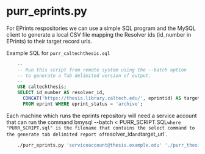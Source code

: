 
# purr_eprints.py

For EPrints respositories we can use a simple SQL program
and the MySQL client to generate a local CSV file mapping
the Resolver ids (id_number in EPrints) to their target 
record urls.

Example SQL for `purr_caltechthesis.sql`

```sql
    --
    -- Run this script from remote system using the --batch option 
    -- to generate a Tab delimited version of output.
    --
    USE caltechthesis;
    SELECT id_number AS resolver_id, 
      CONCAT('https://thesis.library.caltech.edu/', eprintid) AS target_url 
      FROM eprint WHERE eprint_status = 'archive';
```

Each machine which runs the eprints repository will need a service
account that can run the command bmysql --batch < PURR_SCRIPT.SQL` where
"PURR_SCRIPT.sql" is the filename that contains the select command
to the generate tab delimited report of `resolver_id` and
`target_url`.

```bash
    ./purr_eprints.py 'serviceaccount@thesis.example.edu' './purr_thesis.sql' 'purr_thesis.csv'
```


